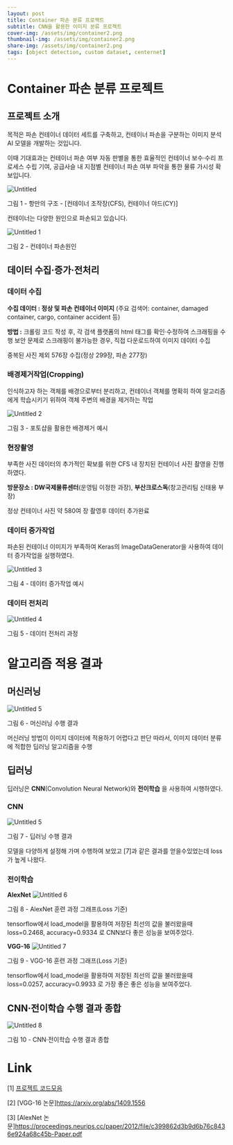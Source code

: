 ```yaml
---
layout: post
title: Container 파손 분류 프로젝트
subtitle: CNN을 활용한 이미지 분류 프로젝트
cover-img: /assets/img/container2.png
thumbnail-img: /assets/img/container2.png
share-img: /assets/img/container2.png
tags: [object detection, custom dataset, centernet]
---
```


# Container 파손 분류 프로젝트

## 프로젝트 소개

목적은 파손 컨테이너 데이터 세트를 구축하고, 컨테이너 파손을 구분하는 이미지 분석 AI 모델을 개발하는 것입니다.

이때 기대효과는 컨테이너 파손 여부 자동 판별을 통한 효율적인 컨테이너 보수·수리 프로세스 수립 기여, 공급사슬 내 지점별 컨테이너 파손 여부 파악을 통한 물류 가시성 확보입니다.


![Untitled](../assets/img/container3.PNG)

그림 1 - 항만의 구조 - [컨테이너 조작장(CFS), 컨테이너 야드(CY)] 

컨테이너는 다양한 원인으로 파손되고 있습니다.

![Untitled 1](../assets/img/container4.PNG)

그림 2 - 컨테이너 파손원인 


## 데이터 수집·증가·전처리

### 데이터 수집
**수집 데이터 : 정상 및 파손 컨테이너 이미지**
(주요 검색어: container, damaged container, cargo, container accident 등)

**방법 :** 크롤링 코드 작성 후, 각 검색 플랫폼의 html 태그를 확인·수정하여 스크래핑을 수행
보안 문제로 스크래핑이 불가능한 경우, 직접 다운로드하여 이미지 데이터 수집

중복된 사진 제외 576장 수집(정상 299장, 파손 277장)


### 배경제거작업(Cropping)

인식하고자 하는 객체를 배경으로부터 분리하고, 컨테이너 객체를 명확히 하여 알고리즘에게
학습시키기 위하여 객체 주변의 배경을 제거하는 작업

![Untitled 2](../assets/img/container5.PNG)

그림 3 - 포토샵을 활용한 배경제거 예시 

### 현장촬영

부족한 사진 데이터의 추가적인 확보를 위한 CFS 내 장치된 컨테이너 사진 촬영을 진행 하였다.

**방문장소 : DW국제물류센터**(운영팀 이정한 과장), **부산크로스독**(창고관리팀 신태용 부장)

정상 컨테이너 사진 약 580여 장 촬영후 데이터 추가완료

### 데이터 증가작업

파손된 컨테이너 이미지가 부족하여 Keras의 ImageDataGenerator을 사용하여 데이터 증가작업을 실행하였다.

![Untitled 3](../assets/img/container6.PNG)

그림 4 - 데이터 증가작업 예시

### 데이터 전처리

![Untitled 4](../assets/img/container7.PNG)

그림 5 - 데이터 전처리 과정

# 알고리즘 적용 결과

## 머신러닝

![Untitled 5](../assets/img/container8.PNG)

그림 6 - 머신러닝 수행 결과

머신러닝 방법이 이미지 데이터에 적용하기 어렵다고 판단 따라서, 이미지 데이터 분류에 적합한 딥러닝 알고리즘을 수행 


## 딥러닝

딥러닝은 **CNN**(Convolution Neural Network)와 **전이학습** 을 사용하여 시행하였다.

### CNN 

![Untitled 5](../assets/img/container9.PNG)

그림 7 - 딥러닝 수행 결과
 
모델을 다양하게 설정해 가며 수행하여 보았고 [7]과 같은 결과를 얻을수있었는데 loss가 높게 나왔다.

### 전이학습
**AlexNet**
![Untitled 6](../assets/img/container10.PNG)

그림 8 - AlexNet 훈련 과정 그래프(Loss 기준)

tensorflow에서 load_model을 활용하여 저장된 최선의 값을 불러왔을때 loss=0.2468, accuracy=0.9334 로 CNN보다 좋은 성능을 보여주었다.

**VGG-16**
![Untitled 7](../assets/img/container11.PNG)

그림 9 - VGG-16 훈련 과정 그래프(Loss 기준)

tensorflow에서 load_model을 활용하여 저장된 최선의 값을 불러왔을때 loss=0.0257, accuracy=0.9933 로 가장 좋은 좋은 성능을 보여주었다.

## CNN·전이학습 수행 결과 종합

![Untitled 8](../assets/img/container12.PNG)

그림 10 - CNN·전이학습 수행 결과 종합

# Link

[1] [프로젝트 코드모음](https://drive.google.com/drive/folders/1TDt6PFW884Yg8vTDhbJJ9s7PfFcuKQKg?usp=sharing)

[2] [VGG-16 논문]https://arxiv.org/abs/1409.1556

[3] [AlexNet 논문]https://proceedings.neurips.cc/paper/2012/file/c399862d3b9d6b76c8436e924a68c45b-Paper.pdf
